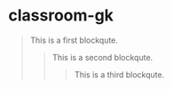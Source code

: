 # classroom-gk
> This is a first blockqute.
>	> This is a second blockqute.
>	>	> This is a third blockqute.
